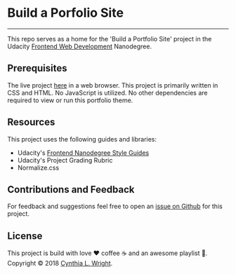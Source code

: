 # Build a Porfolio Site
--------

This repo serves as a home for the 'Build a Portfolio Site' project in the Udacity [Frontend Web Development](https://www.udacity.com/course/front-end-web-developer-nanodegree--nd001) Nanodegree.

Prerequisites
--------

The live project [here](https://cynsdaemon.github.io/portfolio-site-udacity/) in a web browser.  This project is primarily written in CSS and HTML. No JavaScript is utilized. No other dependencies are required to view or run this portfolio theme.

Resources
--------

This project uses the following guides and libraries:

- Udacity's [Frontend Nanodegree Style Guides](https://github.com/udacity/frontend-nanodegree-styleguide)
- Udacity's Project Grading Rubric
- Normalize.css

Contributions and Feedback
--------

For feedback and suggestions feel free to open an [issue on Github](https://github.com/cynsdaemon/portfolio-site-udacity/issues) for this project.


License
--------

This project is build with love :heart: coffee :coffee: and an awesome playlist :musical_note:. Copyright &copy; 2018 [Cynthia L. Wright](https://www.cynthialanel.com).


